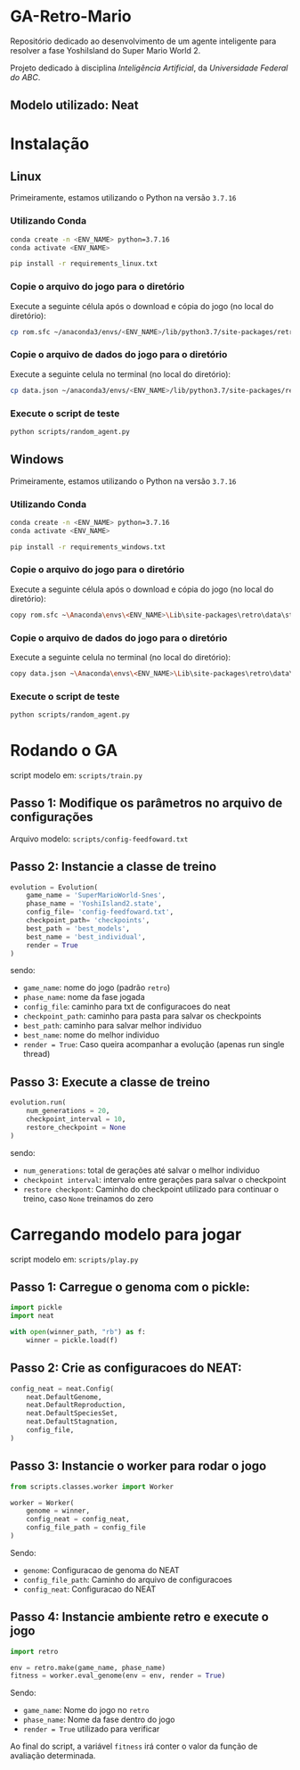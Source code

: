 # GA-Retro-Mario
Repositório dedicado ao desenvolvimento de um agente inteligente para resolver a fase YoshiIsland do Super Mario World 2.

Projeto dedicado à disciplina _Inteligência Artificial_, da _Universidade Federal do ABC_.
## Modelo utilizado: Neat

# Instalação
## Linux

Primeiramente, estamos utilizando o Python na versão `3.7.16`

### Utilizando Conda
```sh
conda create -n <ENV_NAME> python=3.7.16
conda activate <ENV_NAME>
```

```sh
pip install -r requirements_linux.txt
```

### Copie o arquivo do jogo para o diretório
Execute a seguinte célula após o download e cópia do jogo (no local do diretório):

```sh
cp rom.sfc ~/anaconda3/envs/<ENV_NAME>/lib/python3.7/site-packages/retro/data/stable/SuperMarioWorld-Snes/
```

### Copie o arquivo de dados do jogo para o diretório
Execute a seguinte celula no terminal (no local do diretório):

```sh
cp data.json ~/anaconda3/envs/<ENV_NAME>/lib/python3.7/site-packages/retro/data/stable/SuperMarioWorld-Snes/
```

### Execute o script de teste
```sh
python scripts/random_agent.py
```

## Windows

Primeiramente, estamos utilizando o Python na versão `3.7.16`

### Utilizando Conda
```sh
conda create -n <ENV_NAME> python=3.7.16
conda activate <ENV_NAME>
```

```sh
pip install -r requirements_windows.txt
```

### Copie o arquivo do jogo para o diretório
Execute a seguinte célula após o download e cópia do jogo (no local do diretório):

```sh
copy rom.sfc ~\Anaconda\envs\<ENV_NAME>\Lib\site-packages\retro\data\stable\SuperMarioWorld-Snes
```

### Copie o arquivo de dados do jogo para o diretório
Execute a seguinte celula no terminal (no local do diretório):

```sh
copy data.json ~\Anaconda\envs\<ENV_NAME>\Lib\site-packages\retro\data\stable\SuperMarioWorld-Snes
```

### Execute o script de teste
```sh
python scripts/random_agent.py
```

# Rodando o GA
script modelo em: `scripts/train.py`

## Passo 1: Modifique os parâmetros no arquivo de configurações
Arquivo modelo: `scripts/config-feedfoward.txt`

## Passo 2: Instancie a classe de treino
```py
evolution = Evolution(
    game_name = 'SuperMarioWorld-Snes',
    phase_name = 'YoshiIsland2.state',
    config_file= 'config-feedfoward.txt',
    checkpoint_path= 'checkpoints',
    best_path = 'best_models',
    best_name = 'best_individual',
    render = True
)
```
sendo: 
* `game_name`: nome do jogo (padrão `retro`)
* `phase_name`: nome da fase jogada
* `config_file`: caminho para txt de configuracoes do neat
* `checkpoint_path`: caminho para pasta para salvar os checkpoints
* `best_path`: caminho para salvar melhor individuo
* `best_name`: nome do melhor individuo
* `render = True`: Caso queira acompanhar a evolução (apenas run single thread)

## Passo 3: Execute a classe de treino
```py
evolution.run(
    num_generations = 20,
    checkpoint_interval = 10,
    restore_checkpoint = None
)
```

sendo:
* `num_generations`: total de gerações até salvar o melhor individuo
* `checkpoint interval`: intervalo entre gerações para salvar o checkpoint
* `restore checkpont`: Caminho do checkpoint utilizado para continuar o treino, caso `None` treinamos do zero

# Carregando modelo para jogar
script modelo em: `scripts/play.py`

## Passo 1: Carregue o genoma com o pickle:
```py
import pickle
import neat

with open(winner_path, "rb") as f:
    winner = pickle.load(f)
```

## Passo 2: Crie as configuracoes do NEAT:
```py
config_neat = neat.Config(
    neat.DefaultGenome,
    neat.DefaultReproduction,
    neat.DefaultSpeciesSet,
    neat.DefaultStagnation,
    config_file,
)
```

## Passo 3: Instancie o worker para rodar o jogo
```py
from scripts.classes.worker import Worker

worker = Worker(
    genome = winner,
    config_neat = config_neat,
    config_file_path = config_file
)
```
Sendo:
* `genome`: Configuracao de genoma do NEAT
* `config_file_path`: Caminho do arquivo de configuracoes
* `config_neat`: Configuracao do NEAT

## Passo 4: Instancie ambiente retro e execute o jogo
```py
import retro

env = retro.make(game_name, phase_name)
fitness = worker.eval_genome(env = env, render = True)
```
Sendo:
* `game_name`: Nome do jogo no `retro`
* `phase_name`: Nome da fase dentro do jogo
* `render = True` utilizado para verificar

Ao final do script, a variável `fitness` irá conter o valor da função de avaliação determinada.
